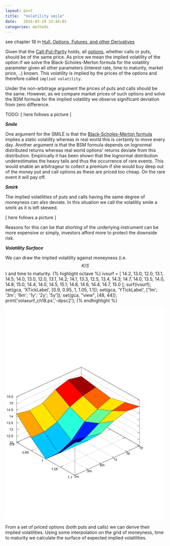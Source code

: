 ```yaml
---
layout: post
title:  "Volatility smile"
date:   2016-03-29 22:44:01
categories: methods
---
```


see chapter 18 in <a title="Hull: Options, Futures and other Derivatives"
href="../books/hull-options-futures-and-other-derivatives.html">Hull, Options,
Futures, and other Derivatives</a>

Given that the [Call-Put-Parity](put-call-parity.html) holds, all 
[options](../instruments/option.html), whether calls or puts,
should be of the same price. As price we mean the implied volatility of the
option if we solve the Black-Scholes-Merton formula for the volatility parameter
given all other parameters (interest rate, time to maturity, market price, ..)
known. This volatility is implied by the prices of the options and therefore
called `implied volatility`.

Under the non-arbitrage argument the prices of puts and calls should be the
same. However, as we compare market prices of such options and solve the BSM
formula for the implied volatility we observe significant deviation from zero
difference.

TODO: [ here follows a picture ]

<strong><em>Smile</em></strong>

One argument for the SMILE is that the [Black-Scholes-Merton formula](black-scholes-merton.html)
implies a static volatility whereas in real world this is certainly to move
every day. Another argument is that the BSM formula depends on lognormal
distributed returns whereas real world options' returns deviate from this
distribution. Empirically it has been shown that the lognormal distribution
underestimates the heavy tails and thus the occurrence of rare events. This
would enable an arbitrageur to collect a premium if she would buy deep out of
the money put and call options as these are priced too cheap. On the rare event
it will pay off.

<em><strong>Smirk</strong></em>

The implied volatilities of puts and calls having the same degree of moneyness
can also deviate. In this situation we call the volatility smile a smirk as it
is left skewed.

[ here follows a picture ]

Reasons for this can be that shorting of the underlying instrument can be more
expensive or simply, investors afford more to protect the downside risk.

<strong><em>Volatility Surface</em></strong>

We can draw the implied volatility against moneyness (i.e. $$ K/S $$) and time
to maturity.
{% highlight octave %}
ivsurf = [
14.2, 13.0, 12.0, 13.1, 14.5;
14.0, 13.0, 12.0, 13.1, 14.2;
14.1, 13.3, 12.5, 13.4, 14.3;
14.7, 14.0, 13.5, 14.0, 14.8;
15.0, 14.4, 14.0, 14.5, 15.1;
14.8, 14.6, 14.4, 14.7, 15.0 ];
surf(ivsurf);
set(gca, 'XTickLabel', [0.9, 0.95, 1, 1.05, 1.1]);
set(gca, 'YTickLabel', ['1m'; '3m'; '6m'; '1y'; '2y'; '5y']);
set(gca, "view", [48, 44]);
print('volasurf_ch18.ps','-dpsc2');
{% endhighlight %}

![Volatility surface](../images/volasurf_ch18.png)

From a set of priced options (both puts and calls) we can derive their implied
volatilities. Using some interpolation on the grid of moneyness, time to
maturity we calculate the surface of expected implied volatilities.

